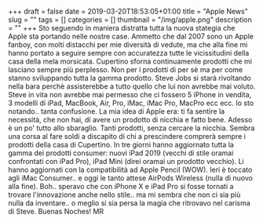 +++
draft = false
date = 2019-03-20T18:53:05+01:00
title = "Apple News"
slug = ""
tags = []
categories = []
thumbnail = "/img/apple.png"
description = ""
+++
Sto seguendo in maniera distratta tutta la nuova stategia che Apple sta portando nelle nostre case. Ammetto che dal 2007 sono un Apple fanboy, con molti distacchi per mie diversità di vedute, ma che alla fine mi hanno portato a seguire sempre con accuratezza tutte le vicissitudini della casa della mela morsicata. Cupertino sforna continuamente prodotti che mi lasciano sempre più perplesso. Non per i prodotti di per sè ma per come stanno sviluppando tutta la gamma prodotto. Steve Jobs si starà rivoltando nella bara perchè assisterebbe a tutto quello che lui non avrebbe mai voluto. Steve in vita non avrebbe mai permesso che ci fossero 5 iPhone in vendita, 3 modelli di iPad, MacBook, Air, Pro, iMac, iMac Pro, MacPro ecc ecc. Io sto notando.. tanta confusione.
La mia idea di Apple era: ti fa sentire la necessità, che non hai, di avere un prodotto di nicchia e fatto bene. Adesso è un po' tutto allo sbaraglio. Tanti prodotti, senza cercare la nicchia. Sembra una corsa al fare soldi a discapito di chi a prescindere comprerà sempre i prodotti della casa di Cupertino. In tre giorni hanno aggiornato tutta la gamma dei prodotti consumer: nuovi iPad 2019 (vecchi di stile oramai confrontati con iPad Pro), iPad Mini (direi oramai un prodotto vecchio). Li hanno aggiornati con la compatibilità ad Apple Pencil (WOW). Ieri è toccato agli iMac Consumer.. e oggi le tanto attese AirPods Wireless (nulla di nuovo alla fine).
Boh.. speravo che con iPhone X e iPad Pro si fosse tornati a trovare l'innovazione anche nello stile.. ma mi sembra che non ci sia più nulla da inventare.. o meglio si sia persa la magia che ritrovavo nel carisma di Steve.
Buenas Noches!
MR
